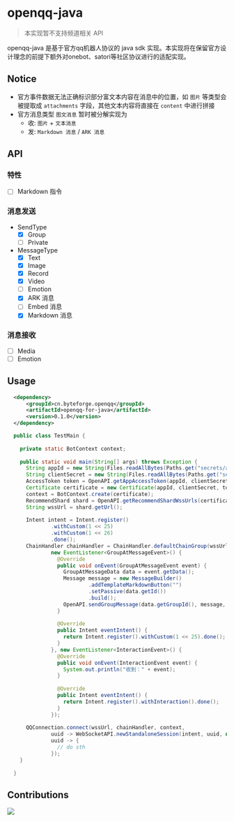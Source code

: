 # openqq-java

> 本实现暂不支持频道相关 API

openqq-java 是基于官方qq机器人协议的 java sdk 实现。本实现将在保留官方设计理念的前提下额外对onebot、satori等社区协议进行的适配实现。

## Notice

- 官方事件数据无法正确标识部分富文本内容在消息中的位置，如 `图片` 等类型会被提取成 `attachments` 字段，其他文本内容将直接在 `content` 中进行拼接
- 官方消息类型 `图文消息` 暂时被分解实现为
  - 收: `图片` + `文本消息`
  - 发: `Markdown 消息` / `ARK 消息`

## API

### 特性

- [ ] Markdown 指令

### 消息发送

- SendType
  - [x] Group
  - [ ] Private

- MessageType
  - [x] Text
  - [x] Image
  - [x] Record
  - [x] Video
  - [ ] Emotion
  - [x] ARK 消息
  - [ ] Embed 消息
  - [x] Markdown 消息

### 消息接收

- [ ] Media
- [ ] Emotion

## Usage

```xml
  <dependency>
      <groupId>cn.byteforge.openqq</groupId>
      <artifactId>openqq-for-java</artifactId>
      <version>0.1.0</version>
  </dependency>
```

```java
  public class TestMain {
  
    private static BotContext context;
  
    public static void main(String[] args) throws Exception {
      String appId = new String(Files.readAllBytes(Paths.get("secrets/appId.txt")));
      String clientSecret = new String(Files.readAllBytes(Paths.get("secrets/clientSecret.txt")));
      AccessToken token = OpenAPI.getAppAccessToken(appId, clientSecret);
      Certificate certificate = new Certificate(appId, clientSecret, token);
      context = BotContext.create(certificate);
      RecommendShard shard = OpenAPI.getRecommendShardWssUrls(certificate);
      String wssUrl = shard.getUrl();
  
      Intent intent = Intent.register()
              .withCustom(1 << 25)
              .withCustom(1 << 26)
              .done();
      ChainHandler chainHandler = ChainHandler.defaultChainGroup(wssUrl, null,
              new EventListener<GroupAtMessageEvent>() {
                @Override
                public void onEvent(GroupAtMessageEvent event) {
                  GroupAtMessageData data = event.getData();
                  Message message = new MessageBuilder()
                          .addTemplateMarkdownButton("")
                          .setPassive(data.getId())
                          .build();
                  OpenAPI.sendGroupMessage(data.getGroupId(), message, certificate);
                }
  
                @Override
                public Intent eventIntent() {
                  return Intent.register().withCustom(1 << 25).done();
                }
              }, new EventListener<InteractionEvent>() {
                @Override
                public void onEvent(InteractionEvent event) {
                  System.out.println("收到：" + event);
                }
  
                @Override
                public Intent eventIntent() {
                  return Intent.register().withInteraction().done();
                }
              });
  
      QQConnection.connect(wssUrl, chainHandler, context,
              uuid -> WebSocketAPI.newStandaloneSession(intent, uuid, null, context),
              uuid -> {
                // do sth
              });
    }
  
  }
```

## Contributions

<a href="https://github.com/ByteForgeTech/openqq-java/graphs/contributors">
  <img src="https://contrib.rocks/image?repo=ByteForgeTech/openqq-java" />
</a>